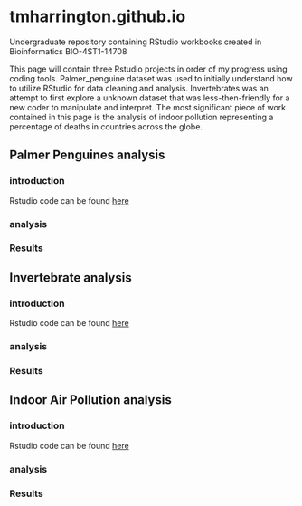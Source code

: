 # tmharrington.github.io
Undergraduate repository containing  RStudio workbooks created in Bioinformatics BIO-4ST1-14708

This page will contain three Rstudio projects in order of my progress using coding tools. Palmer_penguine dataset was used to initially understand how to utilize RStudio for data cleaning and analysis. Invertebrates was an attempt to first explore a unknown dataset that was less-then-friendly for a new coder to manipulate and interpret. 
The most significant piece of work contained in this page is the analysis of indoor pollution representing a percentage of deaths in countries across the globe.

## Palmer Penguines analysis
### introduction
Rstudio code can be found [here](https://tmharrington.github.io/BioStatisticalAnalysis/PalmerPenguins_Initial.html)

### analysis

### Results

## Invertebrate analysis
### introduction
Rstudio code can be found [here](https://tmharrington.github.io/BioStatisticalAnalysis/InvertAnalysis.html)

### analysis

### Results

## Indoor Air Pollution analysis 
### introduction
Rstudio code can be found [here](https://tmharrington.github.io/BioStatisticalAnalysis/IndoorPollution.html)

### analysis

### Results
